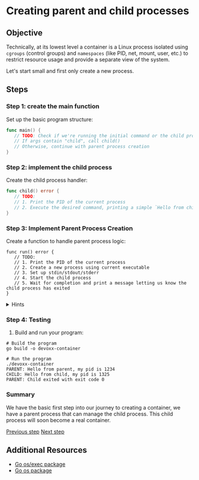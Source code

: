 # Creating parent and child processes

## Objective

Technically, at its lowest level a container is a Linux process isolated using
`cgroups` (control groups) and `namespaces` (like PID, net, mount, user, etc.)
to restrict resource usage and provide a separate view of the system.

Let's start small and first only create a new process.

## Steps

### Step 1: create the main function

Set up the basic program structure:

```go
func main() {
   // TODO: Check if we're running the initial command or the child process
   // If args contain "child", call child()
   // Otherwise, continue with parent process creation
}
```

### Step 2: implement the child process

Create the child process handler:

```go
func child() error {
   // TODO:
   // 1. Print the PID of the current process
   // 2. Execute the desired command, printing a simple `Hello from child` is enough for now
}
```

### Step 3: Implement Parent Process Creation

Create a function to handle parent process logic: 

```golang
func run() error {
   // TODO: 
   // 1. Print the PID of the current process
   // 2. Create a new process using current executable 
   // 3. Set up stdin/stdout/stderr 
   // 4. Start the child process 
   // 5. Wait for completion and print a message letting us know the child process has exited 
} 
```

<details>
<summary>Hints</summary>

- Use `os.Getpid()` to get the pid of the current process
- Use `/proc/self/exe` to re-execute the same process
- Use `os.Args` to detect if running as child
- Use `cmd.Start()` and `cmd.Wait()` for better process control

</details>

### Step 4: Testing

1. Build and run your program:

```console
# Build the program
go build -o devoxx-container

# Run the program
./devoxx-container
PARENT: Hello from parent, my pid is 1234
CHILD: Hello from child, my pid is 1325
PARENT: Child exited with exit code 0
```

### Summary

We have the basic first step into our journey to creating a container, we have a
parent process that can manage the child process. This child process will soon
become a real container.

[Previous step](./01-intro.md) [Next step](./03-namespace-isolation.md)

## Additional Resources

- [Go os/exec package](https://pkg.go.dev/os/exec)
- [Go os package](https://pkg.go.dev/os)

